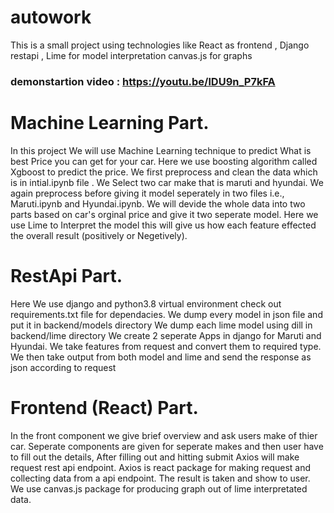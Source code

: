 # autowork
This is a small project using technologies like React as frontend , Django restapi , Lime for model interpretation canvas.js for graphs

### demonstartion video : https://youtu.be/lDU9n_P7kFA

# Machine Learning Part.
In this project We will use Machine Learning technique to predict What is best Price you can get for your car.
Here we use boosting algorithm called Xgboost to predict the price.
We first preprocess and clean the data which is in intial.ipynb file .
We Select two car make that is maruti and hyundai.
We again preprocess before giving it model seperately in two files i.e., Maruti.ipynb and Hyundai.ipynb.
We will devide the whole data into two parts based on car's orginal price and give it two seperate model.
Here we use Lime to Interpret the model this will give us how each feature effected the overall result (positively or Negetively).

# RestApi Part.
Here We use django and python3.8 virtual environment check out requirements.txt file for dependacies.
We dump every model in json file and put it in backend/models directory
We dump each lime model using dill in backend/lime directory
We create 2 seperate Apps in django for Maruti and Hyundai.
We take features from request and convert them to required type.
We then take output from both model and lime and send the response as json according to request

# Frontend (React) Part.
In the front component we give brief overview and ask users make of thier car.
Seperate components are given for seperate makes and then user have to fill out the details,
After filling out and hitting submit Axios will make request rest api endpoint.
Axios is react package for making request and collecting data from a api endpoint.
The result is taken and show to user.
We use canvas.js package for producing graph out of lime interpretated data.
